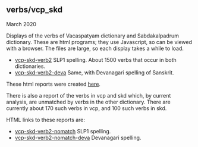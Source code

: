 ## verbs/vcp_skd

March 2020

Displays of the verbs of Vacaspatyam dictionary and Sabdakalpadrum dictionary.
These are html programs; they use Javascript, so can be viewed with a 
browser.  The files are large, so each display takes a while to load.

* [vcp-skd-verb2](https://sanskrit-lexicon.github.io/verbs/vcp_skd/verb2.html) SLP1 spelling. About 1500 verbs that occur in both dictionaries.
* [vcp-skd-verb2-deva](https://sanskrit-lexicon.github.io/verbs/vcp_skd/verb2_deva.html) Same, with Devanagari spelling of Sanskrit.

These html reports were created [here](https://github.com/sanskrit-lexicon/SKD/tree/master/verbs01/vcp_skd).


There is also a report of the verbs in vcp and skd which, by current analysis,
are unmatched by verbs in the other dictionary.
There are currently about 170 such verbs in vcp, and 100 such verbs in skd.

HTML links to these reports are:
* [vcp-skd-verb2-nomatch](https://sanskrit-lexicon.github.io/verbs/vcp_skd/verb2_nomatch.html) SLP1 spelling. 
* [vcp-skd-verb2-nomatch-deva](https://sanskrit-lexicon.github.io/verbs/vcp_skd/verb2_nomatch_deva.html) Devanagari spelling.
